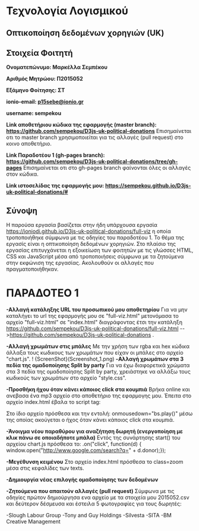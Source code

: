 # Τεχνολογία Λογισμικού

## Οπτικοποίηση δεδομένων χορηγιών (UK)

## Στοιχεία Φοιτητή

**Ονοματεπώνυμο: Μαρκέλλα Σεμπέκου**

**Αριθμός Μητρώου: Π2015052**

**Εξάμηνο Φοίτησης: ΣΤ**

**ionio-email: p15sebe@ionio.gr**

**username: sempekou**

**Link αποθετήριου κώδικα της εφαρμογής (master branch): https://github.com/sempekou/D3js-uk-political-donations**
Επισημαίνεται οτι το master branch χρησιμοποιείται για τις αλλαγές (pull request) στο κοινο αποθετήριο.

**Link Παραδοτέου 1 (gh-pages branch): https://github.com/sempekou/D3js-uk-political-donations/tree/gh-pages**
Επισημαίνεται οτι στο gh-pages branch φαίνονται όλες οι αλλαγές στον κώδικα.

**Link ιστοσελίδας της εφαρμογής μου: https://sempekou.github.io/D3js-uk-political-donations/#**

## Σύνοψη
Η παρούσα εργασία βασίζεται στην ήδη υπάρχουσα εργασία https://ioniodi.github.io/D3js-uk-political-donations/full-viz η οποία τροποποιήθηκε σύμφωνα με τις οδηγίες του παραδοτέου 1. Το θέμα της εργασίς είναι η οπτικοποίηση δεδομένων χορηγιών. Στο πλαίσιο της εργασίας επιτυγχάνεται η εξοικείωση των φοιτητών με τις γλώσσες HTML, CSS και JavaScript μέσα από τροποποιήσεις σύμφωνα με τα ζητούμενα στην εκφώνιση της εργασίας. Ακολουθούν οι αλλαγές που πραγματοποιήθηκαν.

# ΠΑΡΑΔΟΤΕΟ 1

**-Αλλαγή κατάληξης URL του προσωπικού μου αποθετηρίου**
Για να μην καταλήγει το url της εφαρμογής μου σε "full-viz.html" μετονόμασα το αρχείο "full-viz.html" σε "index.html" διαγράφοντας έτσι την κατάληξη https://github.com/sempekou/D3js-uk-political-donations/full-viz.html -->https://github.com/sempekou/D3js-uk-political-donations .

**-Αλλαγή χρωμάτων στις μπάλες**
Με την χρήση των rgba και hex κώδικα άλλαξα τους κωδικους των χρωμάτων που είχαν οι μπάλες στο αρχείο "chart.js".
! {ScreenShot}(Screenshot_1.png) 
**-Αλλαγή χρωμάτων στα 3 πεδία της ομαδοποίησης Split by party**
Για να έχω διαφορετικά χρώματα στα 3 πεδία της ομαδοποίησης Split by party, χρειάστηκε να αλλάξω τους κωδικούς των χρωμάτων στο αρχείο "style.css".

**-Προσθήκη ήχου όταν κάνει κάποιος click στα κουμπιά**
Βρήκα online και ανεβασα ένα mp3 αρχείο στο αποθετήριο της εφαρμογης μου.
Έπειτα στο αρχείο index.html έβαλα το script tag:
     <script>
        var bs = new Audio();
        bs.src = "buttonclick.mp3";
    </script>
    
Στο ίδιο αρχείο πρόσθεσα και την εντολή:
onmousedown="bs.play()" μέσω της οποίας ακούγεται ο ήχος όταν κάνει κάποιος click στα κουμπιά.

**-Άνοιγμα νέου παραθύρου για αναζήτηση δωρητή (ενεργοποίηση με κλικ πάνω σε οποιαδήποτε μπάλα)**
Εντός της συνάρτησης start() του αρχείου chart.js πρόσθεσα το:
.on("click", function(d) { window.open("http://www.google.com/search?q=" + d.donor);});

**-Μεγέθυνση κειμένου**
Στο αρχείο index.html πρόσθεσα το class=zoom μέσα στις κεφαλίδες των texts.

**-Δημιουργία νέας επιλογής ομαδοποίησης των δεδομένων**
 
 **-Ζητούμενα που απαιτούν αλλαγές (pull request)**
 Σύμφωνα με τις οδηγίες πρώτον δημιούργησα ενα αρχείο με τα στοιχεία μου 2015052.csv και δεύτερον  δέσμευσα και έστειλα 5 φωτογραφίες για τους δωρητές:
 
  -Slough Labour Group
  -Tony and Guy Holdings
  -Silvesta
  -SITA
  -BM Creative Management




